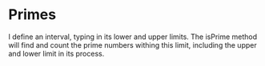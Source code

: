 # Primes

I define an interval, typing in its lower and upper limits.
The isPrime method will find and count the prime numbers withing this limit, including the upper and lower limit in its process.
